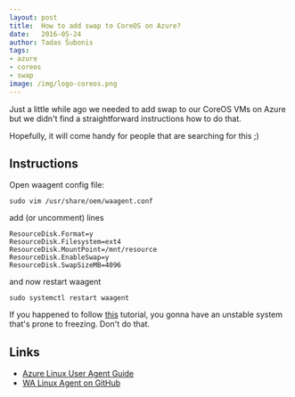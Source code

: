 ```yaml
---
layout: post
title:  How to add swap to CoreOS on Azure?
date:   2016-05-24
author: Tadas Šubonis
tags:
- azure
- coreos
- swap
image: /img/logo-coreos.png
---
```


Just a little while ago we needed to add swap to our CoreOS VMs on Azure but
we didn't find a straightforward instructions how to do that.

Hopefully, it will come handy for people that are searching for this ;)

## Instructions
Open waagent config file:

```
sudo vim /usr/share/oem/waagent.conf
```

add (or uncomment) lines

```
ResourceDisk.Format=y
ResourceDisk.Filesystem=ext4
ResourceDisk.MountPoint=/mnt/resource
ResourceDisk.EnableSwap=y
ResourceDisk.SwapSizeMB=4096
```

and now restart waagent

```
sudo systemctl restart waagent
```

If you happened to follow [this](https://github.com/coreos/docs/issues/52) tutorial,
you gonna have an unstable system that's prone to freezing. Don't do that.


## Links
 * [Azure Linux User Agent Guide](https://azure.microsoft.com/en-us/documentation/articles/virtual-machines-linux-agent-user-guide/)
 * [WA Linux Agent on GitHub](https://github.com/Azure/WALinuxAgent)
